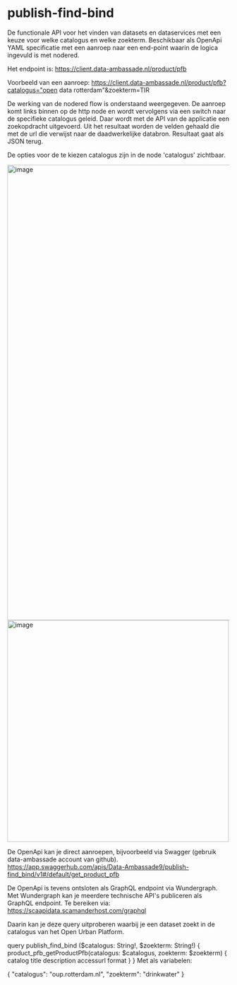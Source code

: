 # publish-find-bind
De functionale API voor het vinden van datasets en dataservices met een keuze voor welke catalogus en welke zoekterm.
Beschikbaar als OpenApi YAML specificatie met een aanroep naar een end-point waarin de logica ingevuld is met nodered. 

Het endpoint is: https://client.data-ambassade.nl/product/pfb

Voorbeeld van een aanroep: 
https://client.data-ambassade.nl/product/pfb?catalogus="open data rotterdam"&zoekterm=TIR

De werking van de nodered flow is onderstaand weergegeven. De aanroep komt links binnen op de http node en wordt vervolgens via een switch naar de specifieke catalogus geleid. Daar wordt met de API van de applicatie een zoekopdracht uitgevoerd. Uit het resultaat worden de velden gehaald die met de url die verwijst naar de daadwerkelijke databron. Resultaat gaat als JSON terug.

De opties voor de te kiezen catalogus zijn in de node 'catalogus' zichtbaar. 

<img width="1031" alt="image" src="https://github.com/data-ambassade/publish-find-bind/assets/66671799/cf9fcef7-5c98-41a8-9fa2-e76bd81aef42">

<img width="502" alt="image" src="https://github.com/data-ambassade/publish-find-bind/assets/66671799/2d55b12d-551f-4844-93c9-a06d3735d51f">

De OpenApi kan je direct aanroepen, bijvoorbeeld via Swagger (gebruik data-ambassade account van github). 
https://app.swaggerhub.com/apis/Data-Ambassade9/publish-find_bind/v1#/default/get_product_pfb

De OpenApi is tevens ontsloten als GraphQL endpoint via Wundergraph. Met Wundergraph kan je meerdere technische API's publiceren als GraphQL endpoint. Te bereiken via: https://scaapidata.scamanderhost.com/graphql

Daarin kan je deze query uitproberen waarbij je een dataset zoekt in de catalogus van het Open Urban Platform.

query publish_find_bind ($catalogus: String!, $zoekterm: String!) {
  product_pfb_getProductPfb(catalogus: $catalogus, zoekterm: $zoekterm) {
    catalog
    title
    description
    accessurl
    format
  }
}
Met als variabelen:

{
  "catalogus": "oup.rotterdam.nl",
  "zoekterm": "drinkwater"
}
